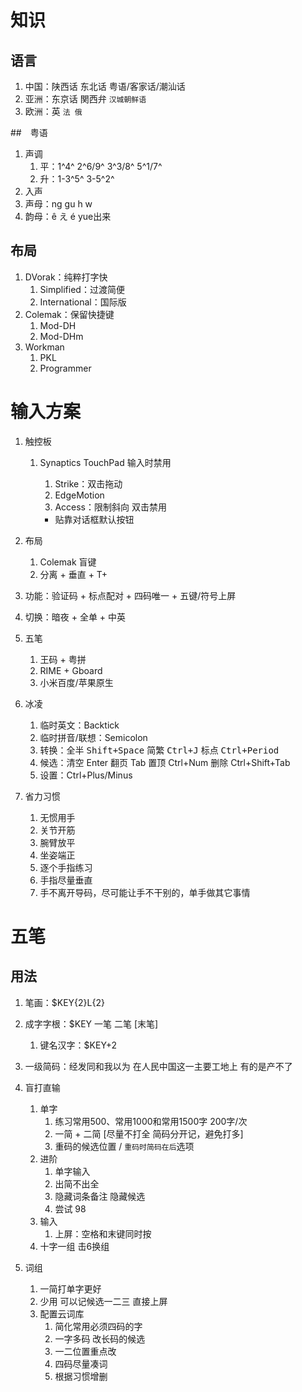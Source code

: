 # 知识

## 语言

1. 中国：陕西话 东北话 粤语/客家话/潮汕话
2. 亚洲：东京话 関西弁 `汉城朝鲜语`
3. 欧洲：英 `法 俄`

##　粤语

1. 声调
   1. 平：1^4^ 2^6/9^  3^3/8^ 5^1/7^
   2. 升：1-3^5^ 3-5^2^
2. 入声
3. 声母：ng gu h w
4. 韵母：ê え é yue出来

## 布局

1. DVorak：纯粹打字快
   1. Simplified：过渡简便
   2.  International：国际版
2. Colemak：保留快捷键
   1. Mod-DH
   2. Mod-DHm
3. Workman
   1. PKL
   2. Programmer

# 输入方案

1. 触控板

   1. Synaptics TouchPad 输入时禁用

      1. Strike：双击拖动
      2. EdgeMotion
      3. Access：限制斜向 双击禁用

      - 贴靠对话框默认按钮

2. 布局

   1. Colemak 盲键
   2. 分离 + 垂直 + T+

3. 功能：验证码 + 标点配对 + 四码唯一 + 五键/符号上屏

4. 切换：暗夜 + 全单 + 中英

5. 五笔

   1. 王码 + 粤拼
   2. RIME + Gboard
   3. 小米百度/苹果原生

7. 冰凌

   1. 临时英文：Backtick
   2. 临时拼音/联想：Semicolon
   3. 转换：全半 <kbd>Shift+Space</kbd> 简繁 <kbd>Ctrl+J</kbd> 标点 <kbd>Ctrl+Period</kbd>
   4. 候选：清空 Enter 翻页 Tab 置顶 Ctrl+Num 删除 Ctrl+Shift+Tab
   5. 设置：Ctrl+Plus/Minus

9. 省力习惯

   1. 无惯用手
   2. 关节开筋
   3. 腕臂放平
   4. 坐姿端正
   5. 逐个手指练习
   6. 手指尽量垂直
   7. 手不离开导码，尽可能让手不干别的，单手做其它事情

# 五笔

## 用法

1. 笔画：$KEY{2}L{2}
2. 成字字根：$KEY 一笔 二笔 [末笔]
   1. 键名汉字：$KEY+2
3. 一级简码：经发同和我以为 在人民中国这一主要工地上 有的是产不了
4. 盲打直输

   1. 单字
      1. 练习常用500、常用1000和常用1500字 200字/次
      2. 一简 + 二简 [尽量不打全 简码分开记，避免打多]
      3. 重码的候选位置 / `重码时简码在后`选项
   2. 进阶
      1. 单字输入
      2. 出简不出全
      3. 隐藏词条备注 隐藏候选
      4. 尝试 98
   3. 输入
      1. 上屏：空格和末键同时按
   4. 十字一组 击6换组
5. 词组
   1. 一简打单字更好
   2. 少用 可以记候选一二三 直接上屏
   3. 配置云词库
      1. 简化常用必须四码的字
      2. 一字多码 改长码的候选
      3. 一二位置重点改
      4. 四码尽量凑词
      5. 根据习惯增删
